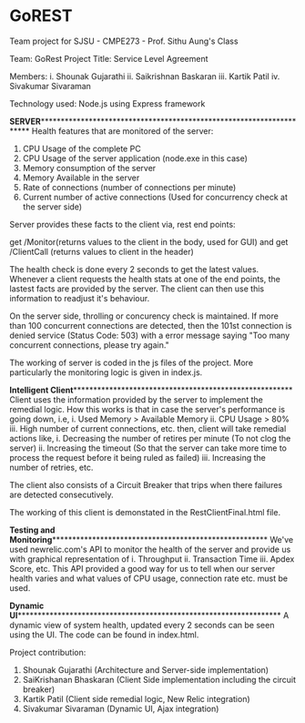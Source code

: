 # GoREST
Team project for SJSU - CMPE273 - Prof. Sithu Aung's Class

Team: GoRest 
Project Title: Service Level Agreement

Members: 
i.  Shounak Gujarathi
ii.  Saikrishnan Baskaran
iii. Kartik Patil
iv.  Sivakumar Sivaraman

Technology used: Node.js using Express framework

******************************SERVER***************************************************************************************************
Health features that are monitored of the server:

1. CPU Usage of the complete PC
2. CPU Usage of the server application (node.exe in this case)
3. Memory consumption of the server
4. Memory Available in the server
5. Rate of connections (number of connections per minute)
6. Current number of active connections (Used for concurrency check at the server side)

Server provides these facts to the client via, rest end points:

get /Monitor(returns values to the client in the body, used for GUI) and get /ClientCall (returns values to client in the header)

The health check is done every 2 seconds to get the latest values.
Whenever a client requests the health stats at one of the end points,
the lastest facts are provided by the server.
The client can then use this information to readjust it's behaviour.

On the server side, throlling or concurency check is maintained.
If more than 100 concurrent connections are detected, then the 101st 
connection is denied service (Status Code: 503) with a error message saying
"Too many concurrent connections, please try again."

The working of server is coded in the js files of the project. More particularly the monitoring logic is given in index.js.

******************************Intelligent Client*************************************************************************************
Client uses the information provided by the server to implement the remedial logic.
How this works is that in case the server's performance is going down,
i.e, i.   Used Memory > Available Memory
     ii.  CPU Usage > 80%
     iii. High number of current connections, etc.
then, client will take remedial actions like,
       i.   Decreasing the number of retires per minute (To not clog the server)
       ii.  Increasing the timeout (So that the server can take more time to process the request before it being ruled as failed)
       iii. Increasing the number of retries, etc.

The client also consists of a Circuit Breaker that trips when there failures are detected consecutively.

The working of this client is demonstated in the RestClientFinal.html file.

****************************Testing and Monitoring**********************************************************************************
We've used newrelic.com's API to monitor the health of the server and provide us with graphical representation of
i.   Throughput
ii.  Transaction Time
iii. Apdex Score, etc.
This API provided a good way for us to tell when our server health varies and what values of CPU usage, connection rate etc. must be used.

****************************Dynamic UI**********************************************************************************************
A dynamic view of system health, updated every 2 seconds can be seen using the UI. The code can be found in index.html.



Project contribution:
1. Shounak Gujarathi (Architecture and Server-side implementation) 
2. SaiKrishanan Bhaskaran (Client Side implementation including the circuit breaker) 
3. Kartik Patil (Client side remedial logic, New Relic integration) 
4. Sivakumar Sivaraman (Dynamic UI, Ajax integration)
